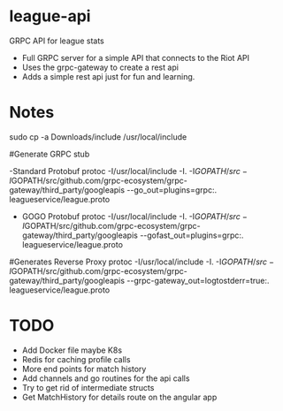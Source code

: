 # league-api
GRPC API for league stats

- Full GRPC server for a simple API that connects to the Riot API
- Uses the grpc-gateway to create a rest api
- Adds a simple rest api just for fun and learning.

# Notes
sudo cp -a Downloads/include /usr/local/include

#Generate GRPC stub

-Standard Protobuf
protoc -I/usr/local/include -I. -I$GOPATH/src -I$GOPATH/src/github.com/grpc-ecosystem/grpc-gateway/third_party/googleapis --go_out=plugins=grpc:. leagueservice/league.proto

- GOGO Protobuf
protoc -I/usr/local/include -I. -I$GOPATH/src -I$GOPATH/src/github.com/grpc-ecosystem/grpc-gateway/third_party/googleapis --gofast_out=plugins=grpc:. leagueservice/league.proto

#Generates Reverse Proxy
protoc -I/usr/local/include -I. -I$GOPATH/src -I$GOPATH/src/github.com/grpc-ecosystem/grpc-gateway/third_party/googleapis --grpc-gateway_out=logtostderr=true:. leagueservice/league.proto 

# TODO
- Add Docker file maybe K8s
- Redis for caching profile calls
- More end points for match history
- Add channels and go routines for the api calls
- Try to get rid of intermediate structs
- Get MatchHistory for details route on the angular app